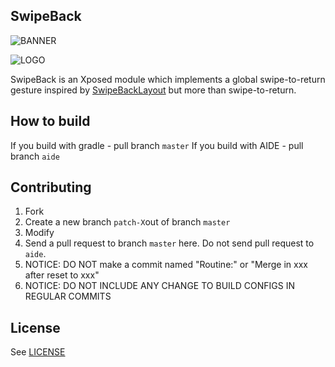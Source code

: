 SwipeBack
---
![BANNER](https://raw.githubusercontent.com/PaperAirplane-Dev-Team/SwipeBack/master/art/banner.png)

![LOGO](https://raw.githubusercontent.com/PaperAirplane-Dev-Team/SwipeBack/master/art/Logo_FullSize_512.png)

SwipeBack is an Xposed module which implements a global swipe-to-return gesture inspired by [SwipeBackLayout](https://github.com/Ikew0ng/SwipeBackLayout) but more than swipe-to-return.

How to build
---
If you build with gradle - pull branch `master`
If you build with AIDE - pull branch `aide`

Contributing
---
1. Fork
2. Create a new branch `patch-X`out of branch `master`
3. Modify
4. Send a pull request to branch `master` here. Do not send pull request to `aide`.
5. NOTICE: DO NOT make a commit named "Routine:" or "Merge in xxx after reset to xxx"
6. NOTICE: DO NOT INCLUDE ANY CHANGE TO BUILD CONFIGS IN REGULAR COMMITS

License
---
See [LICENSE](https://raw.githubusercontent.com/PaperAirplane-Dev-Team/SwipeBack/master/LICENSE)
